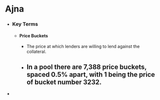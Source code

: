 # Ajna
- ### Key Terms
	- #### Price Buckets
		- The price at which lenders are willing to lend against the collateral.
		- In a pool there are 7,388 price buckets, spaced 0.5% apart, with 1 being the price of bucket number 3232.
			-
-